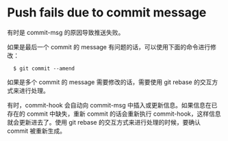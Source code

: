 # Push fails due to commit message

有时是 commit-msg 的原因导致推送失败。

如果是最后一个 commit 的 message 有问题的话，可以使用下面的命令进行修改：

```
  $ git commit --amend
```

如果是多个 commit 的 message 需要修改的话，需要使用 git rebase 的交互方式来进行处理。

有时，commit-hook 会自动向 commit-msg 中插入或更新信息。如果信息在已存在的 commit 中缺失，重新 commit 的话会重新执行 commit-hook，这样信息就会更新进去了。使用 git rebase 的交互方式来进行处理的时候，要确认 commit 被重新生成。


